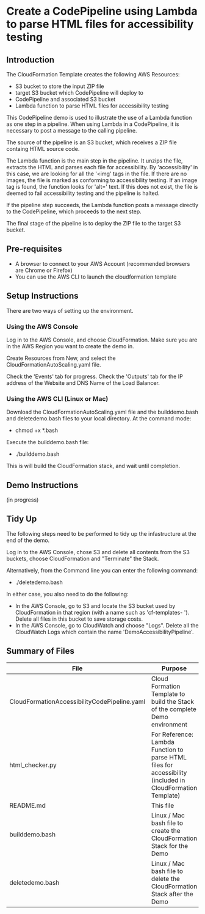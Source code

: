 # Create a CodePipeline using Lambda to parse HTML files for accessibility testing

## Introduction ##
The CloudFormation Template creates the following AWS Resources:
- S3 bucket to store the input ZIP file
- target S3 bucket which CodePipeline will deploy to
- CodePipeline and associated S3 bucket
- Lambda function to parse HTML files for accessibility testing

This CodePipeline demo is used to illustrate the use of a Lambda function as one step in a pipeline. When using Lambda in a CodePipeline, it is necessary to post a message to the calling pipeline.

The source of the pipeline is an S3 bucket, which receives a ZIP file containg HTML source code.

The Lambda function is the main step in the pipeline. It unzips the file, extracts the HTML and parses each file for accessibility. 
By 'accessibility' in this case, we are looking for all the '<img' tags in the file. If there are no images, the file is marked as conforming to accessibility testing. If an image tag is found, the function looks for 'alt=' text. If this does not exist, the file is deemed to fail accessibility testing and the pipeline is halted.

If the pipeline step succeeds, the Lambda function posts a message directly to the CodePipeline, which proceeds to the next step.

The final stage of the pipeline is to deploy the ZIP file to the target S3 bucket.

## Pre-requisites ##
- A browser to connect to your AWS Account (recommended browsers are Chrome or Firefox)
- You can use the AWS CLI to launch the cloudformation template


## Setup Instructions ##
There are two ways of setting up the environment.

### Using the AWS Console ###
Log in to the AWS Console, and choose CloudFormation. Make sure you are in the AWS Region you want to create the demo in.

Create Resources from New, and select the CloudFormationAutoScaling.yaml file.

Check the 'Events' tab for progress. 
Check the 'Outputs' tab for the IP address of the Website and DNS Name of the Load Balancer.

### Using the AWS CLI (Linux or Mac) ###
Download the CloudFormationAutoScaling.yaml file and the builddemo.bash and deletedemo.bash files to your local directory.
At the command mode:
- chmod +x *.bash

Execute the builddemo.bash file:
- ./builddemo.bash

This is will build the CloudFormation stack, and wait until completion.

## Demo Instructions ##
(in progress)

## Tidy Up ##
The following steps need to be performed to tidy up the infastructure at the end of the demo.

Log in to the AWS Console, chose S3 and delete all contents from the S3 buckets, choose CloudFormation and "Terminate" the Stack.

Alternatively, from the Command line you can enter the following command:
- ./deletedemo.bash

In either case, you also need to do the following:
- In the AWS Console, go to S3 and locate the S3 bucket used by CloudFormation in that region (with a name such as 'cf-templates- '). Delete all files in this bucket to save storage costs.
- In the AWS Console, go to CloudWatch and choose "Logs". Delete all the CloudWatch Logs which contain the name 'DemoAccessibilityPipeline'.

## Summary of Files ##
| File | Purpose |
| ------ | ------- |
| CloudFormationAccessibilityCodePipeline.yaml | Cloud Formation Template to build the Stack of the complete Demo environment |
| html_checker.py | For Reference: Lambda Function to parse HTML files for accessibility (included in CloudFormation Template) |
| README.md | This file |
| builddemo.bash | Linux / Mac bash file to create the CloudFormation Stack for the Demo |
| deletedemo.bash | Linux / Mac bash file to delete the CloudFormation Stack after the Demo |



